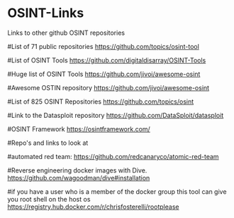 # OSINT-Links
Links to other github OSINT repositories

#List of 71 public repositories
https://github.com/topics/osint-tool

#List of OSINT Tools
https://github.com/digitaldisarray/OSINT-Tools

#Huge list of OSINT Tools
https://github.com/jivoi/awesome-osint

#Awesome OSTIN repository
https://github.com/jivoi/awesome-osint

#List of 825 OSINT Repositories
https://github.com/topics/osint

#Link to the Datasploit repository
https://github.com/DataSploit/datasploit

#OSINT Framework
https://osintframework.com/

<!-- Other Links -->
#Repo's and links to look at

#automated red team:
https://github.com/redcanaryco/atomic-red-team

<!-- Random Docker Stuff -->

#Reverse engineering docker images with Dive.
https://github.com/wagoodman/dive#installation

#if you have a user who is a member of the docker group this tool can give you root shell on the host os
https://registry.hub.docker.com/r/chrisfosterelli/rootplease
